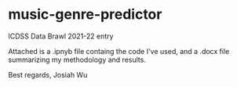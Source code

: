 # music-genre-predictor
ICDSS Data Brawl 2021-22 entry

Attached is a .ipnyb file containg the code I've used, and a .docx file summarizing my methodology and results.

Best regards,
Josiah Wu

